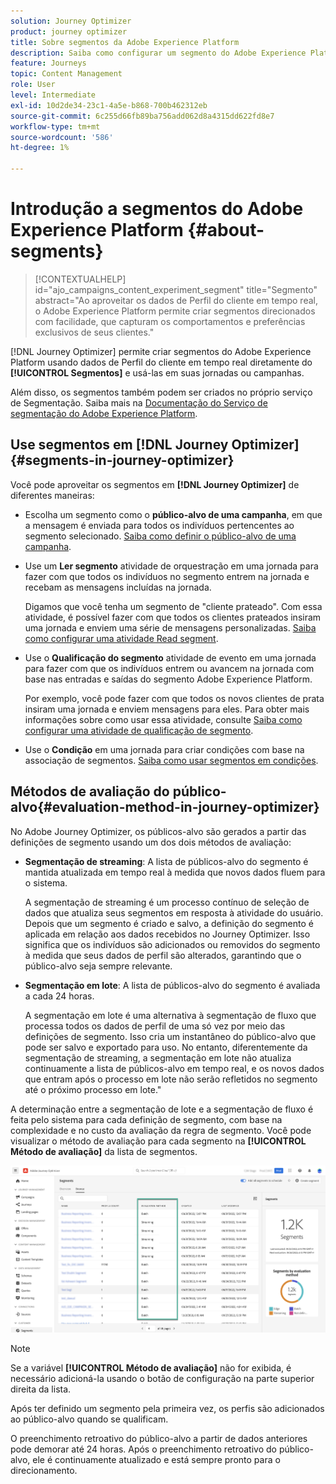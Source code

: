 ```yaml
---
solution: Journey Optimizer
product: journey optimizer
title: Sobre segmentos da Adobe Experience Platform
description: Saiba como configurar um segmento do Adobe Experience Platform
feature: Journeys
topic: Content Management
role: User
level: Intermediate
exl-id: 10d2de34-23c1-4a5e-b868-700b462312eb
source-git-commit: 6c255d66fb89ba756add062d8a4315dd622fd8e7
workflow-type: tm+mt
source-wordcount: '586'
ht-degree: 1%

---
```


# Introdução a segmentos do Adobe Experience Platform {#about-segments}

>[!CONTEXTUALHELP]
>id="ajo_campaigns_content_experiment_segment"
>title="Segmento"
>abstract="Ao aproveitar os dados de Perfil do cliente em tempo real, o Adobe Experience Platform permite criar segmentos direcionados com facilidade, que capturam os comportamentos e preferências exclusivos de seus clientes."

[!DNL Journey Optimizer]  permite criar segmentos do Adobe Experience Platform usando dados de Perfil do cliente em tempo real diretamente do **[!UICONTROL Segmentos]** e usá-las em suas jornadas ou campanhas.

Além disso, os segmentos também podem ser criados no próprio serviço de Segmentação. Saiba mais na [Documentação do Serviço de segmentação do Adobe Experience Platform](https://experienceleague.adobe.com/docs/experience-platform/segmentation/home.html).

## Use segmentos em [!DNL Journey Optimizer] {#segments-in-journey-optimizer}

Você pode aproveitar os segmentos em **[!DNL Journey Optimizer]** de diferentes maneiras:

* Escolha um segmento como o **público-alvo de uma campanha**, em que a mensagem é enviada para todos os indivíduos pertencentes ao segmento selecionado. [Saiba como definir o público-alvo de uma campanha](../campaigns/create-campaign.md#define-the-audience-audience).

* Use um **Ler segmento** atividade de orquestração em uma jornada para fazer com que todos os indivíduos no segmento entrem na jornada e recebam as mensagens incluídas na jornada.

   Digamos que você tenha um segmento de &quot;cliente prateado&quot;. Com essa atividade, é possível fazer com que todos os clientes prateados insiram uma jornada e enviem uma série de mensagens personalizadas. [Saiba como configurar uma atividade Read segment](../building-journeys/read-segment.md#configuring-segment-trigger-activity).

* Use o **Qualificação do segmento** atividade de evento em uma jornada para fazer com que os indivíduos entrem ou avancem na jornada com base nas entradas e saídas do segmento Adobe Experience Platform.

   Por exemplo, você pode fazer com que todos os novos clientes de prata insiram uma jornada e enviem mensagens para eles. Para obter mais informações sobre como usar essa atividade, consulte [Saiba como configurar uma atividade de qualificação de segmento](../building-journeys/segment-qualification-events.md).

* Use o **Condição** em uma jornada para criar condições com base na associação de segmentos. [Saiba como usar segmentos em condições](../building-journeys/condition-activity.md#using-a-segment).

## Métodos de avaliação do público-alvo{#evaluation-method-in-journey-optimizer}

No Adobe Journey Optimizer, os públicos-alvo são gerados a partir das definições de segmento usando um dos dois métodos de avaliação:

* **Segmentação de streaming**: A lista de públicos-alvo do segmento é mantida atualizada em tempo real à medida que novos dados fluem para o sistema.

   A segmentação de streaming é um processo contínuo de seleção de dados que atualiza seus segmentos em resposta à atividade do usuário. Depois que um segmento é criado e salvo, a definição do segmento é aplicada em relação aos dados recebidos no Journey Optimizer. Isso significa que os indivíduos são adicionados ou removidos do segmento à medida que seus dados de perfil são alterados, garantindo que o público-alvo seja sempre relevante.

* **Segmentação em lote**: A lista de públicos-alvo do segmento é avaliada a cada 24 horas.

   A segmentação em lote é uma alternativa à segmentação de fluxo que processa todos os dados de perfil de uma só vez por meio das definições de segmento. Isso cria um instantâneo do público-alvo que pode ser salvo e exportado para uso. No entanto, diferentemente da segmentação de streaming, a segmentação em lote não atualiza continuamente a lista de públicos-alvo em tempo real, e os novos dados que entram após o processo em lote não serão refletidos no segmento até o próximo processo em lote.&quot;

A determinação entre a segmentação de lote e a segmentação de fluxo é feita pelo sistema para cada definição de segmento, com base na complexidade e no custo da avaliação da regra de segmento. Você pode visualizar o método de avaliação para cada segmento na **[!UICONTROL Método de avaliação]** da lista de segmentos.

![](assets/evaluation-method.png)

>[!NOTE]
>
>Se a variável **[!UICONTROL Método de avaliação]** não for exibida, é necessário adicioná-la usando o botão de configuração na parte superior direita da lista.

Após ter definido um segmento pela primeira vez, os perfis são adicionados ao público-alvo quando se qualificam.

O preenchimento retroativo do público-alvo a partir de dados anteriores pode demorar até 24 horas. Após o preenchimento retroativo do público-alvo, ele é continuamente atualizado e está sempre pronto para o direcionamento.
